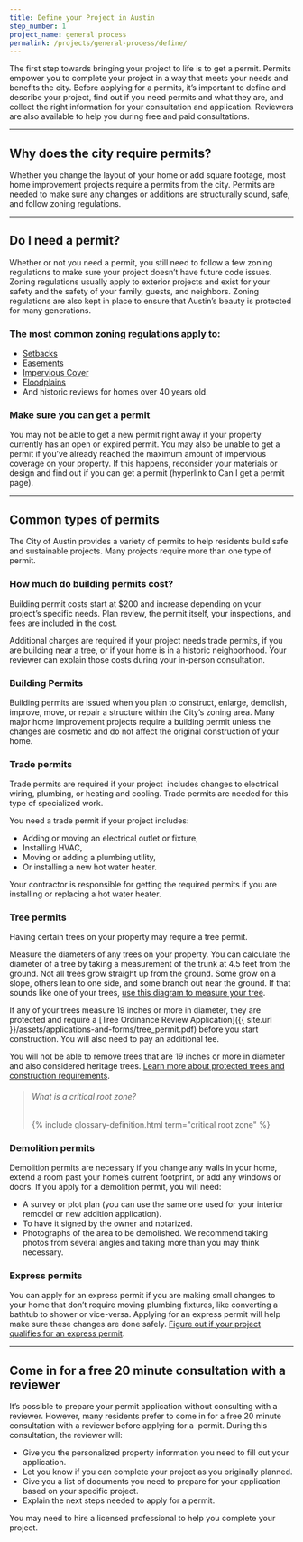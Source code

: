 ```yaml
---
title: Define your Project in Austin
step_number: 1
project_name: general process
permalink: /projects/general-process/define/
---
```



The first step towards bringing your project to life is to get a permit. Permits empower you to complete your project in a way that meets your needs and benefits the city. Before applying for a permits, it’s important to define and describe your project, find out if you need permits and what they are, and collect the right information for your consultation and application. Reviewers are also available to help you during free and paid consultations.

---

## Why does the city require permits?

Whether you change the layout of your home or add square footage, most home improvement projects require a permits from the city. Permits are needed to make sure any changes or additions are structurally sound, safe, and follow zoning regulations.

---

## Do I need a permit?

Whether or not you need a permit, you still need to follow a few zoning regulations to make sure your project doesn’t have future code issues. Zoning regulations usually apply to exterior projects and exist for your safety and the safety of your family, guests, and neighbors. Zoning regulations are also kept in place to ensure that Austin’s beauty is protected for many generations.

### The most common zoning regulations apply to:

* [Setbacks](/resources/glossary/setback)
* [Easements](/resources/glossary/easement)
* [Impervious Cover](/resources/glossary/impervious-cover)
* [Floodplains](/resources/glossary/floodplain)
* And historic reviews for homes over 40 years old.

### Make sure you can get a permit

You may not be able to get a new permit right away if your property currently has an open or expired permit. You may also be unable to get a permit if you’ve already reached the maximum amount of impervious coverage on your property. If this happens, reconsider your materials or design and find out if you can get a permit (hyperlink to Can I get a permit page).

---

## Common types of permits

The City of Austin provides a variety of permits to help residents build safe and sustainable projects. Many projects require more than one type of permit.

### How much do building permits cost?

Building permit costs start at $200 and increase depending on your project’s specific needs. Plan review, the permit itself, your inspections, and fees are included in the cost.

Additional charges are required if your project needs trade permits, if you are building near a tree, or if your home is in a historic neighborhood. Your reviewer can explain those costs during your in-person consultation.

### Building Permits

Building permits are issued when you plan to construct, enlarge, demolish, improve, move, or repair a structure within the City’s zoning area. Many major home improvement projects require a building permit unless the changes are cosmetic and do not affect the original construction of your home.

### Trade permits

Trade permits are required if your project &nbsp;includes changes to electrical wiring, plumbing, or heating and cooling. Trade permits are needed for this type of specialized work.

You need a trade permit if your project includes:

* Adding or moving an electrical outlet or fixture,
* Installing HVAC,
* Moving or adding a plumbing utility,
* Or installing a new hot water heater.

Your contractor is responsible for getting the required permits if you are installing or replacing a hot water heater.

### Tree permits

Having certain trees on your property may require a tree permit.

Measure the diameters of any trees on your property. You can calculate the diameter of a tree by taking a measurement of the trunk at 4.5 feet from the ground. Not all trees grow straight up from the ground. Some grow on a slope, others lean to one side, and some branch out near the ground. If that sounds like one of your trees, [use this diagram to measure your tree](https://www.austintexas.gov/sites/default/files/files/Planning/City_Arborist/Tree_Measurement_Diagram.pdf).

If any of your trees measure 19 inches or more in diameter, they are protected and require a [Tree Ordinance Review Application]({{ site.url }}/assets/applications-and-forms/tree_permit.pdf) before you start construction. You will also need to pay an additional fee.

You will not be able to remove trees that are 19 inches or more in diameter and also considered heritage trees.&nbsp;[Learn more about protected trees and construction requirements](/residential-toolkit/building-near-a-tree/).

> ###### What is a critical root zone?
>
> {% include glossary-definition.html term="critical root zone" %}

### Demolition permits

Demolition permits are necessary if you change any walls in your home, extend a room past your home’s current footprint, or add any windows or doors. If you apply for a demolition permit, you will need:

* A survey or plot plan (you can use the same one used for your interior remodel or new addition application).
* To have it signed by the owner and notarized.
* Photographs of the area to be demolished. We recommend taking photos from several angles and taking more than you may think necessary.

### Express permits

You can apply for an express permit if you are making small changes to your home that don’t require moving plumbing fixtures, like converting a bathtub to shower or vice-versa. Applying for an express permit will help make sure these changes are done safely. [Figure out if your project qualifies for an express permit](/residential-toolkit/express-permits).

---

## Come in for a free 20 minute consultation with a reviewer

It’s possible to prepare your permit application without consulting with a reviewer. However, many residents prefer to come in for a free 20 minute consultation with a reviewer before applying for a &nbsp;permit. During this consultation, the reviewer will:

* Give you the personalized property information you need to fill out your application.
* Let you know if you can complete your project as you originally planned.
* Give you a list of documents you need to prepare for your application based on your specific project.
* Explain the next steps needed to apply for a permit.

You may need to hire a licensed professional to help you complete your project.&nbsp;